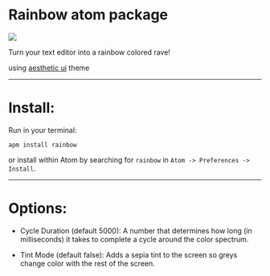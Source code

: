 # Rainbow atom package

![](https://media.giphy.com/media/3oriOaUwAmcXVFi69q/source.gif)

Turn your text editor into a rainbow colored rave!

using [aesthetic ui](https://atom.io/themes/aesthetic-ui) theme

----------

# Install:

Run in your terminal:

```
apm install rainbow
```

or install within Atom by searching for `rainbow` in `Atom -> Preferences -> Install`.

----------

# Options:

- Cycle Duration (default 5000): A number that determines how long (in milliseconds) it takes to complete a cycle around the color spectrum.

- Tint Mode (default false): Adds a sepia tint to the screen so greys change color with the rest of the screen.
